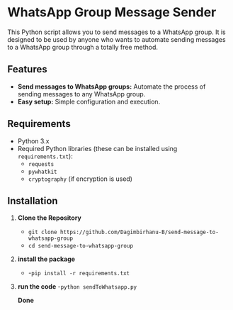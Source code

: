  
# WhatsApp Group Message Sender

This Python script allows you to send messages to a WhatsApp group. It is designed to be used by anyone who wants to automate sending messages to a WhatsApp group through a totally free method.

## Features
- **Send messages to WhatsApp groups:** Automate the process of sending messages to any WhatsApp group.
- **Easy setup:** Simple configuration and execution.

## Requirements
- Python 3.x
- Required Python libraries (these can be installed using `requirements.txt`):
  - `requests`
  - `pywhatkit`
  - `cryptography` (if encryption is used)
  

## Installation

1. **Clone the Repository**
   
   - `git clone https://github.com/Dagimbirhanu-B/send-message-to-whatsapp-group`
    - `cd send-message-to-whatsapp-group`
2. **install the package**

   -   -`pip install -r requirements.txt`

3. **run the code**
   -`python sendToWhatsapp.py`

   **Done**

